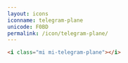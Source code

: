 ```yaml
---
layout: icons
iconname: telegram-plane
unicode: F0BD
permalink: /icon/telegram-plane/
---
```


``` html
<i class="mi mi-telegram-plane"></i>
```
